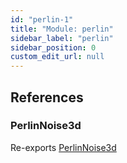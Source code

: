 ```yaml
---
id: "perlin-1"
title: "Module: perlin"
sidebar_label: "perlin"
sidebar_position: 0
custom_edit_url: null
---
```


## References

### PerlinNoise3d

Re-exports [PerlinNoise3d](../classes/perlin.PerlinNoise3d.md)
